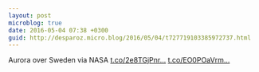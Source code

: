 ```yaml
---
layout: post
microblog: true
date: 2016-05-04 07:38 +0300
guid: http://desparoz.micro.blog/2016/05/04/t727719103385972737.html
---
```

Aurora over Sweden    via NASA [t.co/2e8TGjPnr...](https://t.co/2e8TGjPnr8) [t.co/EO0POaVrm...](https://t.co/EO0POaVrmL)
